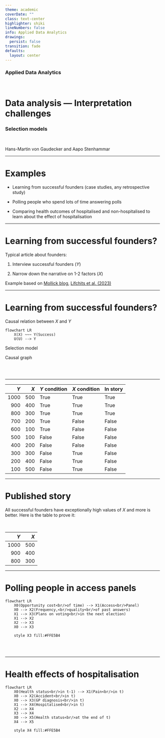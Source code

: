 ```yaml
---
theme: academic
coverDate: ""
class: text-center
highlighter: shiki
lineNumbers: false
info: Applied Data Analytics
drawings:
  persist: false
transition: fade
defaults:
  layout: center
---
```


### Applied Data Analytics

<br/>

# Data analysis — Interpretation challenges

### Selection models

<br/>

Hans-Martin von Gaudecker and Aapo Stenhammar

---

# Examples

- Learning from successful founders (case studies, any retrospective study)

- Polling people who spend lots of time answering polls

- Comparing health outcomes of hospitalised and non-hospitalised to learn about the
  effect of hospitalisation

---

# Learning from successful founders?

Typical article about founders:

1. Interview successful founders ($Y$)

2. Narrow down the narrative on 1-2 factors ($X$)

Example based on
[Mollick blog](https://www.oneusefulthing.org/p/when-survivorship-bias-meets-superstitious),
[Lifchits et al. (2023)](https://doi.org/10.1017/S1930297500008494)

---

# Learning from successful founders?

<div class="grid grid-cols-2 gap-20">
<div>

Causal relation between $X$ and $Y$

```mermaid {theme: 'neutral', scale: 1.5, htmlLabels: false}
flowchart LR
    X(X) ~~~ Y(Success)
    U(U) --> Y
```

</div>
<div>

Selection model

Causal graph

</div>
</div>

<br/>
<br/>

---

<div class="flex">
<div>

|  $Y$ | $X$ | $Y$ condition | $X$ condition | In story |
| ---: | --: | ------------- | ------------- | -------- |
| 1000 | 500 | True          | True          | True     |
|  900 | 400 | True          | True          | True     |
|  800 | 300 | True          | True          | True     |
|  700 | 200 | True          | False         | False    |
|  600 | 100 | True          | False         | False    |
|  500 | 100 | False         | False         | False    |
|  400 | 200 | False         | False         | False    |
|  300 | 300 | False         | True          | False    |
|  200 | 400 | False         | True          | False    |
|  100 | 500 | False         | True          | False    |

</div>
</div>

---

# Published story

All successful founders have exceptionally high values of $X$ and more is better. Here
is the table to prove it:

<br/>

<div class="flex">
<div>

|  $Y$ | $X$ |
| ---: | --: |
| 1000 | 500 |
|  900 | 400 |
|  800 | 300 |

</div>
</div>

---

# Polling people in access panels

<div class="flex">
<div>

```mermaid {theme: 'neutral', scale: 1, htmlLabels: false}
flowchart LR
    X0(Opportunity cost<br/>of time) --> X1(Access<br/>Panel)
    X0 --> X2(Frequency,<br/>quality<br/>of past answers)
    X1 --> X3(Plans on voting<br/>in the next election)
    X1 --> X2
    X2 --> X3
    X0 --> X3

    style X3 fill:#FFE5B4
```

</div>
</div>

<br/>
<br/>

---

# Health effects of hospitalisation

<div class="flex">
<div>

```mermaid {theme: 'neutral', scale: 1, htmlLabels: false}
flowchart LR
    X0(Health status<br/>in t-1) --> X1(Pain<br/>in t)
    X0 --> X2(Accident<br/>in t)
    X0 --> X3(GP diagnosis<br/>in t)
    X1 --> X4(Hospitalised<br/>in t)
    X2 --> X4
    X3 --> X4
    X0 --> X5(Health status<br/>at the end of t)
    X4 --> X5

    style X4 fill:#FFE5B4
```

</div>
</div>

<br/>
<br/>
